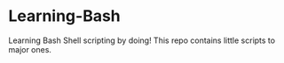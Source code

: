 # Learning-Bash
Learning Bash Shell scripting by doing! This repo contains little scripts to major ones. 

